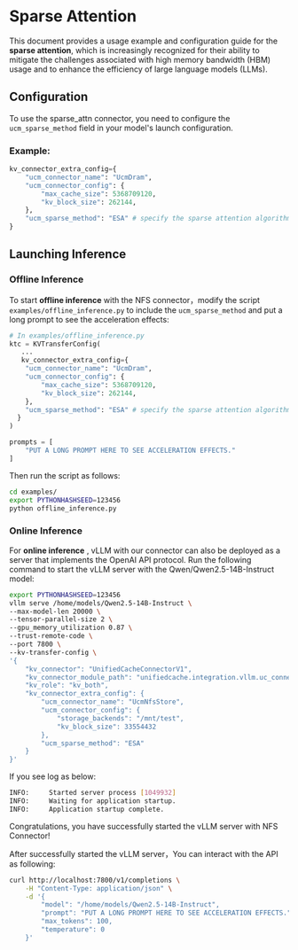 # Sparse Attention

This document provides a usage example and configuration guide for the **sparse attention**, which is increasingly recognized for their ability to mitigate the challenges associated with high memory bandwidth (HBM) usage and to enhance the efficiency of large language models (LLMs).


## Configuration

To use the sparse_attn connector, you need to configure the `ucm_sparse_method` field in your model's launch configuration.

### Example:
```python
kv_connector_extra_config={
    "ucm_connector_name": "UcmDram",
    "ucm_connector_config": {
        "max_cache_size": 5368709120,
        "kv_block_size": 262144,
    },
    "ucm_sparse_method": "ESA" # specify the sparse attention algorithm here
}
```

## Launching Inference

### Offline Inference

To start **offline inference** with the NFS connector，modify the script `examples/offline_inference.py` to include the `ucm_sparse_method` and put a long prompt to see the acceleration effects:

```python
# In examples/offline_inference.py
ktc = KVTransferConfig(
   ...
   kv_connector_extra_config={
    "ucm_connector_name": "UcmDram",
    "ucm_connector_config": {
        "max_cache_size": 5368709120,
        "kv_block_size": 262144,
    },
    "ucm_sparse_method": "ESA" # specify the sparse attention algorithm here
  }
)

prompts = [
    "PUT A LONG PROMPT HERE TO SEE ACCELERATION EFFECTS."
]
```

Then run the script as follows:

```bash
cd examples/
export PYTHONHASHSEED=123456
python offline_inference.py
```

### Online Inference

For **online inference** , vLLM with our connector can also be deployed as a server that implements the OpenAI API protocol. Run the following command to start the vLLM server with the Qwen/Qwen2.5-14B-Instruct model:

```bash
export PYTHONHASHSEED=123456
vllm serve /home/models/Qwen2.5-14B-Instruct \
--max-model-len 20000 \
--tensor-parallel-size 2 \
--gpu_memory_utilization 0.87 \
--trust-remote-code \
--port 7800 \
--kv-transfer-config \
'{
    "kv_connector": "UnifiedCacheConnectorV1",
    "kv_connector_module_path": "unifiedcache.integration.vllm.uc_connector",
    "kv_role": "kv_both",
    "kv_connector_extra_config": {
        "ucm_connector_name": "UcmNfsStore",
        "ucm_connector_config": {
            "storage_backends": "/mnt/test",
            "kv_block_size": 33554432
        },
        "ucm_sparse_method": "ESA"
    }
}'
```

If you see log as below:

```bash
INFO:     Started server process [1049932]
INFO:     Waiting for application startup.
INFO:     Application startup complete.
```

Congratulations, you have successfully started the vLLM server with NFS Connector!

After successfully started the vLLM server，You can interact with the API as following:

```bash
curl http://localhost:7800/v1/completions \
    -H "Content-Type: application/json" \
    -d '{
        "model": "/home/models/Qwen2.5-14B-Instruct",
        "prompt": "PUT A LONG PROMPT HERE TO SEE ACCELERATION EFFECTS.",
        "max_tokens": 100,
        "temperature": 0
    }'
```